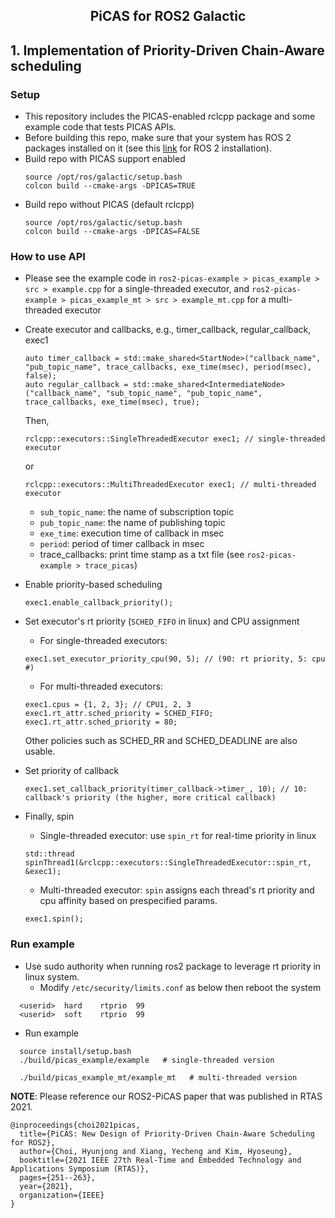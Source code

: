 <h2 align="center">PiCAS for ROS2 Galactic</h2>

## 1. Implementation of Priority-Driven Chain-Aware scheduling
### Setup
- This repository includes the PICAS-enabled rclcpp package and some example code that tests PICAS APIs.
- Before building this repo, make sure that your system has ROS 2 packages installed on it (see this [link](https://docs.ros.org/en/galactic/Installation/Ubuntu-Install-Debians.html#) for ROS 2 installation).
- Build repo with PICAS support enabled
  ```
  source /opt/ros/galactic/setup.bash
  colcon build --cmake-args -DPICAS=TRUE
  ```
- Build repo  without PICAS (default rclcpp)
  ```
  source /opt/ros/galactic/setup.bash
  colcon build --cmake-args -DPICAS=FALSE
  ```

### How to use API
- Please see the example code in `ros2-picas-example > picas_example > src > example.cpp` for a single-threaded executor, and `ros2-picas-example > picas_example_mt > src > example_mt.cpp` for a multi-threaded executor
- Create executor and callbacks, e.g., timer_callback, regular_callback, exec1
  ```
  auto timer_callback = std::make_shared<StartNode>("callback_name", "pub_topic_name", trace_callbacks, exe_time(msec), period(msec), false);
  auto regular_callback = std::make_shared<IntermediateNode>("callback_name", "sub_topic_name", "pub_topic_name", trace_callbacks, exe_time(msec), true);
  ```
  Then, 
  ```
  rclcpp::executors::SingleThreadedExecutor exec1; // single-threaded executor
  ```
  or 
  ```
  rclcpp::executors::MultiThreadedExecutor exec1; // multi-threaded executor
  ```
  - `sub_topic_name`: the name of subscription topic
  - `pub_topic_name`: the name of publishing topic
  - `exe_time`: execution time of callback in msec
  - `period`: period of timer callback in msec
  - trace_callbacks: print time stamp as a txt file (see `ros2-picas-example > trace_picas`)
  
- Enable priority-based scheduling
  ```
  exec1.enable_callback_priority();
  ```
- Set executor's rt priority (`SCHED_FIFO` in linux) and CPU assignment
  - For single-threaded executors:
  ```
  exec1.set_executor_priority_cpu(90, 5); // (90: rt priority, 5: cpu #)
  ```  
  - For multi-threaded executors:
  ```
  exec1.cpus = {1, 2, 3}; // CPU1, 2, 3
  exec1.rt_attr.sched_priority = SCHED_FIFO;
  exec1.rt_attr.sched_priority = 80;
  ```
  Other policies such as SCHED_RR and SCHED_DEADLINE are also usable.
- Set priority of callback
  ```
  exec1.set_callback_priority(timer_callback->timer_, 10); // 10: callback's priority (the higher, more critical callback)
  ```
- Finally, spin
  - Single-threaded executor: use `spin_rt` for real-time priority in linux
  ```
  std::thread spinThread1(&rclcpp::executors::SingleThreadedExecutor::spin_rt, &exec1);
  ```
  - Multi-threaded executor: `spin` assigns each thread's rt priority and cpu affinity based on prespecified params.
  ```
  exec1.spin();
  ```
### Run example
- Use sudo authority when running ros2 package to leverage rt priority in linux system.
  - Modify `/etc/security/limits.conf` as below then reboot the system
```
  <userid>  hard    rtprio  99
  <userid>  soft    rtprio  99
```
- Run example
```
  source install/setup.bash
  ./build/picas_example/example   # single-threaded version

  ./build/picas_example_mt/example_mt   # multi-threaded version
```

**NOTE**: Please reference our ROS2-PiCAS paper that was published in RTAS 2021.
```
@inproceedings{choi2021picas,
  title={PiCAS: New Design of Priority-Driven Chain-Aware Scheduling for ROS2},
  author={Choi, Hyunjong and Xiang, Yecheng and Kim, Hyoseung},
  booktitle={2021 IEEE 27th Real-Time and Embedded Technology and Applications Symposium (RTAS)},
  pages={251--263},
  year={2021},
  organization={IEEE}
}
```
